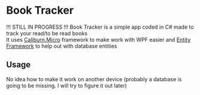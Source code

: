 # Book Tracker

!!! STILL IN PROGRESS !!!
Book Tracker is a simple app coded in C# made to track your read/to be read books  
It uses [Caliburn.Micro](https://caliburnmicro.com/) framework to make work with WPF easier and [Entity Framework](https://docs.microsoft.com/en-us/ef/) to help out with database entities

## Usage

No idea how to make it work on another device (probably a database is going to be missing. I will try to figure it out later)
